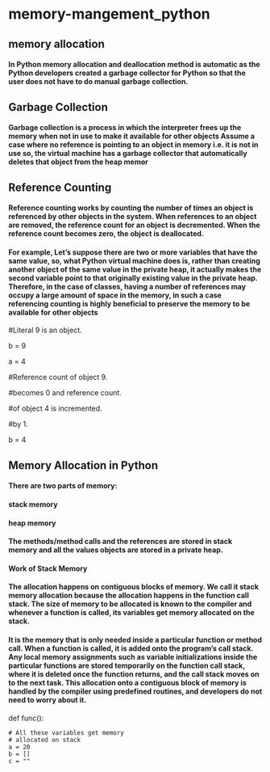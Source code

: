 # memory-mangement_python
## memory allocation
#### In Python memory allocation and deallocation method is automatic as the Python developers created a garbage collector for Python so that the user does not have to do manual garbage collection.

## Garbage Collection
#### Garbage collection is a process in which the interpreter frees up the memory when not in use to make it available for other objects Assume a case where no reference is pointing to an object in memory i.e. it is not in use so, the virtual machine has a garbage collector that automatically deletes that object from the heap memor

## Reference Counting
#### Reference counting works by counting the number of times an object is referenced by other objects in the system. When references to an object are removed, the reference count for an object is decremented. When the reference count becomes zero, the object is deallocated.

#### For example, Let’s suppose there are two or more variables that have the same value, so, what Python virtual machine does is, rather than creating another object of the same value in the private heap, it actually makes the second variable point to that originally existing value in the private heap. Therefore, in the case of classes, having a number of references may occupy a large amount of space in the memory, in such a case referencing counting is highly beneficial to preserve the memory to be available for other objects

#Literal 9 is an object.

b = 9

a = 4
    
#Reference count of object 9.

#becomes 0 and reference count.

#of object 4 is incremented.

#by 1.

b = 4

## Memory Allocation in Python
#### There are two parts of memory:

#### stack memory
#### heap memory
#### The methods/method calls and the references are stored in stack memory and all the values objects are stored in a private heap.

#### Work of Stack Memory
#### The allocation happens on contiguous blocks of memory. We call it stack memory allocation because the allocation happens in the function call stack. The size of memory to be allocated is known to the compiler and whenever a function is called, its variables get memory allocated on the stack.

#### It is the memory that is only needed inside a particular function or method call. When a function is called, it is added onto the program’s call stack. Any local memory assignments such as variable initializations inside the particular functions are stored temporarily on the function call stack, where it is deleted once the function returns, and the call stack moves on to the next task. This allocation onto a contiguous block of memory is handled by the compiler using predefined routines, and developers do not need to worry about it.

def func():
	
	# All these variables get memory
	# allocated on stack
	a = 20
	b = []
	c = ""
